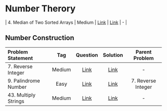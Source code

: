 # Number Therory

| 4. Median of Two Sorted Arrays | Medium  | [Link]() | [Link]() | - |


## Number Construction
| Problem Statement                                          | Tag   |  Question  | Solution  | Parent Problem        |
| :------------------------------------------------------    | :---: | :-------:  | :-------: | :----------------:    |
| 7. Reverse Integer | Medium  | [Link](https://leetcode.com/problems/reverse-integer/) | [Link](https://github.com/aatman-24/DSA/blob/main/LeetCode/Medium/7.%20Reverse%20Integer.cpp) | - |
| 9. Palindrome Number | Easy  | [Link](https://leetcode.com/problems/palindrome-number/) | [Link](https://github.com/aatman-24/DSA/blob/main/LeetCode/Easy/9.%20Palindrome%20Number.cpp) | 7. Reverse Integer |
| 43. Multiply Strings | Medium  | [Link](https://leetcode.com/problems/multiply-strings/) | [Link](https://github.com/aatman-24/DSA/blob/main/LeetCode/Medium/43.%20Multiply%20Strings.cpp) | - |
